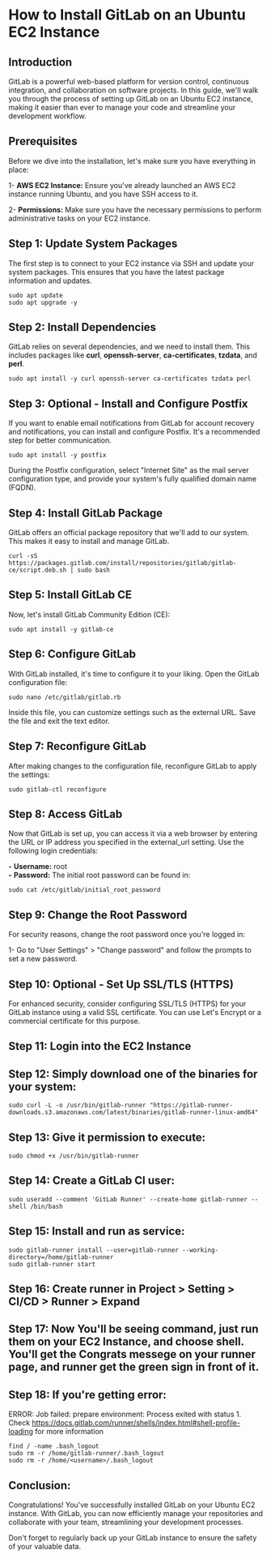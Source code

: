 # How to Install GitLab on an Ubuntu EC2 Instance
## Introduction
GitLab is a powerful web-based platform for version control, continuous integration, and collaboration on software projects. In this guide, we'll walk you through the process of setting up GitLab on an Ubuntu EC2 instance, making it easier than ever to manage your code and streamline your development workflow.

## Prerequisites
Before we dive into the installation, let's make sure you have everything in place:

1- **AWS EC2 Instance:** Ensure you've already launched an AWS EC2 instance running Ubuntu, and you have SSH access to it.

2- **Permissions:** Make sure you have the necessary permissions to perform administrative tasks on your EC2 instance.

## Step 1: Update System Packages

The first step is to connect to your EC2 instance via SSH and update your system packages. This ensures that you have the latest package information and updates.
```console
sudo apt update
sudo apt upgrade -y
```
## Step 2: Install Dependencies

GitLab relies on several dependencies, and we need to install them. This includes packages like **curl**, **openssh-server**, **ca-certificates**, **tzdata**, and **perl**.
```console
sudo apt install -y curl openssh-server ca-certificates tzdata perl
```


## Step 3:  Optional - Install and Configure Postfix

If you want to enable email notifications from GitLab for account recovery and notifications, you can install and configure Postfix. It's a recommended step for better communication.
```console
sudo apt install -y postfix
```
During the Postfix configuration, select "Internet Site" as the mail server configuration type, and provide your system's fully qualified domain name (FQDN).

## Step 4: Install GitLab Package

GitLab offers an official package repository that we'll add to our system. This makes it easy to install and manage GitLab.

```console
curl -sS https://packages.gitlab.com/install/repositories/gitlab/gitlab-ce/script.deb.sh | sudo bash
```

## Step 5: Install GitLab CE

Now, let's install GitLab Community Edition (CE):

```console
sudo apt install -y gitlab-ce
```

## Step 6: Configure GitLab

With GitLab installed, it's time to configure it to your liking. Open the GitLab configuration file:
```console
sudo nano /etc/gitlab/gitlab.rb
```
Inside this file, you can customize settings such as the external URL. Save the file and exit the text editor.

## Step 7: Reconfigure GitLab

After making changes to the configuration file, reconfigure GitLab to apply the settings:
```console
sudo gitlab-ctl reconfigure
```
## Step 8: Access GitLab

Now that GitLab is set up, you can access it via a web browser by entering the URL or IP address you specified in the external_url setting. Use the following login credentials:


**-** **Username:** root  
**-** **Password:** The initial root password can be found in:
```console
sudo cat /etc/gitlab/initial_root_password
```

## Step 9: Change the Root Password

For security reasons, change the root password once you're logged in:

1- Go to "User Settings" > "Change password" and follow the prompts to set a new password.


## Step 10: Optional - Set Up SSL/TLS (HTTPS)

For enhanced security, consider configuring SSL/TLS (HTTPS) for your GitLab instance using a valid SSL certificate. You can use Let's Encrypt or a commercial certificate for this purpose.

## Step 11: Login into the EC2 Instance 

## Step 12: Simply download one of the binaries for your system: 

```console
sudo curl -L -o /usr/bin/gitlab-runner "https://gitlab-runner-downloads.s3.amazonaws.com/latest/binaries/gitlab-runner-linux-amd64"
```

## Step 13: Give it permission to execute:

```console
sudo chmod +x /usr/bin/gitlab-runner
```

## Step 14: Create a GitLab CI user:

```console
sudo useradd --comment 'GitLab Runner' --create-home gitlab-runner --shell /bin/bash
```

## Step 15: Install and run as service:
```console
sudo gitlab-runner install --user=gitlab-runner --working-directory=/home/gitlab-runner
sudo gitlab-runner start
```

## Step 16: Create runner in Project > Setting > CI/CD > Runner > Expand

## Step 17: Now You'll be seeing command, just run them on your EC2 Instance, and choose shell. You'll get the Congrats messege on your runner page, and runner get the green sign in front of it.

## Step 18: If you're getting error:
ERROR: Job failed: prepare environment: Process exited with status 1. 
Check https://docs.gitlab.com/runner/shells/index.html#shell-profile-loading 
for more information
```console
find / -name .bash_logout
sudo rm -r /home/gitlab-runner/.bash_logout
sudo rm -r /home/<username>/.bash_logout
```



## Conclusion:
Congratulations! You've successfully installed GitLab on your Ubuntu EC2 instance. With GitLab, you can now efficiently manage your repositories and collaborate with your team, streamlining your development processes.

Don't forget to regularly back up your GitLab instance to ensure the safety of your valuable data.
